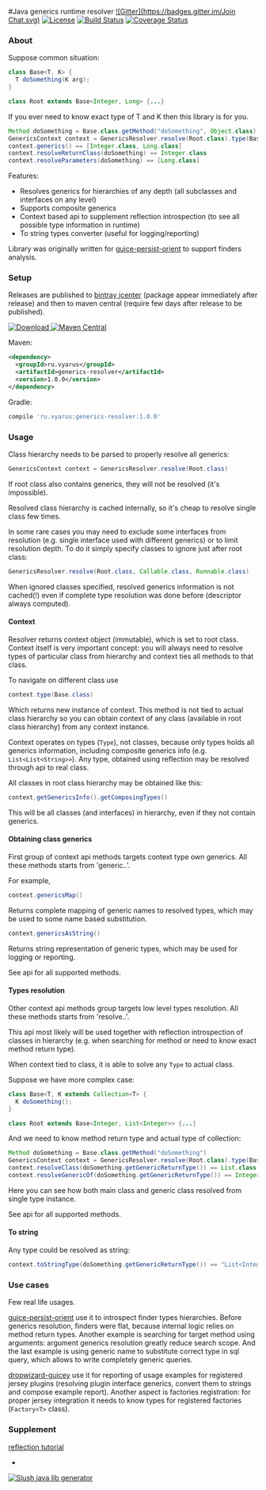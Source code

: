 #Java generics runtime resolver
[![Gitter](https://badges.gitter.im/Join Chat.svg)](https://gitter.im/xvik/generics-resolver)
[![License](http://img.shields.io/badge/license-MIT-blue.svg?style=flat)](http://www.opensource.org/licenses/MIT)
[![Build Status](http://img.shields.io/travis/xvik/generics-resolver.svg?style=flat&branch=master)](https://travis-ci.org/xvik/generics-resolver)
[![Coverage Status](https://img.shields.io/coveralls/xvik/generics-resolver.svg?style=flat)](https://coveralls.io/r/xvik/generics-resolver?branch=master)

### About

Suppose common situation:

```java
class Base<T, K> {
  T doSomething(K arg);
}

class Root extends Base<Integer, Long> {...}
```

If you ever need to know exact type of T and K then this library is for you.

```groovy
Method doSomething = Base.class.getMethod("doSomething", Object.class)
GenericsContext context = GenericsResolver.resolve(Root.class).type(Base.class)
context.generics() == [Integer.class, Long.class]
context.resolveReturnClass(doSomething) == Integer.class
context.resolveParameters(doSomething) == [Long.class]
```

Features:
* Resolves generics for hierarchies of any depth (all subclasses and interfaces on any level)
* Supports composite generics
* Context based api to supplement reflection introspection (to see all possible type information in runtime)
* To string types converter (useful for logging/reporting)

Library was originally written for [guice-persist-orient](https://github.com/xvik/guice-persist-orient) to support
finders analysis.

### Setup

Releases are published to [bintray jcenter](https://bintray.com/bintray/jcenter) (package appear immediately after release) 
and then to maven central (require few days after release to be published). 

[![Download](https://api.bintray.com/packages/vyarus/xvik/generics-resolver/images/download.svg) ](https://bintray.com/vyarus/xvik/generics-resolver/_latestVersion)
[![Maven Central](https://maven-badges.herokuapp.com/maven-central/ru.vyarus/generics-resolver/badge.svg?style=flat)](https://maven-badges.herokuapp.com/maven-central/ru.vyarus/generics-resolver)

Maven:

```xml
<dependency>
  <groupId>ru.vyarus</groupId>
  <artifactId>generics-resolver</artifactId>
  <version>1.0.0</version>
</dependency>
```

Gradle:

```groovy
compile 'ru.vyarus:generics-resolver:1.0.0'
```

### Usage

Class hierarchy needs to be parsed to properly resolve all generics:

```java
GenericsContext context = GenericsResolver.resolve(Root.class)
```

If root class also contains generics, they will not be resolved (it's impossible).

Resolved class hierarchy is cached internally, so it's cheap to resolve single class few times.

In some rare cases you may need to exclude some interfaces from resolution (e.g. single interface used with
 different generics) or to limit resolution depth. To do it simply specify classes to ignore just after root class:

```java
GenericsResolver.resolve(Root.class, Callable.class, Runnable.class)
```

When ignored classes specified, resolved generics information is not cached(!) even if complete type resolution
was done before (descriptor always computed).

#### Context

Resolver returns context object (immutable), which is set to root class.
Context itself is very important concept: you will always need to resolve types of particular class from
hierarchy and context ties all methods to that class.

To navigate on different class use

```java
context.type(Base.class)
```
Which returns new instance of context. This method is not tied to actual class hierarchy so you can obtain context
of any class (available in root class hierarchy) from any context instance.

Context operates on types (`Type`), not classes, because only types holds all generics information, including composite
generics info (e.g. `List<List<String>>`). Any type, obtained using reflection may be resolved through api to real class.

All classes in root class hierarchy may be obtained like this:

```java
context.getGenericsInfo().getComposingTypes()
```

This will be all classes (and interfaces) in hierarchy, even if they not contain generics.

#### Obtaining class generics

First group of context api methods targets context type own generics. All these methods starts from 'generic..'.

For example,

```java
context.genericsMap()
```

Returns complete mapping of generic names to resolved types, which may be used to some name based substitution.

```java
context.genericsAsString()
```

Returns string representation of generic types, which may be used for logging or reporting.

See api for all supported methods.

#### Types resolution

Other context api methods group targets low level types resolution. All these methods starts from 'resolve..'.

This api most likely will be used together with reflection introspection of classes in hierarchy (e.g.
when searching for method or need to know exact method return type).

When context tied to class, it is able to solve any `Type` to actual class.

Suppose we have more complex case:

```java
class Base<T, K extends Collection<T> {
  K doSomething();
}

class Root extends Base<Integer, List<Integer>> {...}
```

And we need to know method return type and actual type of collection:

```groovy
Method doSomething = Base.class.getMethod("doSomething")
GenericsContext context = GenericsResolver.resolve(Root.class).type(Base.class)
context.resolveClass(doSomething.getGenericReturnType()) == List.class
context.resolveGenericOf(doSomething.getGenericReturnType()) == Integer.class
```

Here you can see how both main class and generic class resolved from single type instance.

See api for all supported methods.

#### To string

Any type could be resolved as string:

```groovy
context.toStringType(doSomething.getGenericReturnType()) == "List<Integer>"
```

### Use cases

Few real life usages.

[guice-persist-orient](https://github.com/xvik/guice-persist-orient) use it to introspect finder types hierarchies.
Before generics resolution, finders were flat, because internal logic relies on method return types.
Another example is searching for target method using arguments: argument generics resolution greatly reduce search scope.
And the last example is using generic name to substitute correct type in sql query, which allows to write completely generic queries.

[dropwizard-guicey](https://github.com/xvik/dropwizard-guicey) use it for reporting of usage examples for registered jersey plugins
(resolving plugin interface generics, convert them to strings and compose example report).
Another aspect is factories registration: for proper jersey integration it needs to know types for registered factories (`Factory<T>` class).

### Supplement

[reflection tutorial](http://www.javacodegeeks.com/2014/11/java-reflection-api-tutorial.html)

-
[![Slush java lib generator](http://img.shields.io/badge/Powered%20by-Slush%20java%20lib%20generator-orange.svg?style=flat-square)](https://github.com/xvik/slush-lib-java)
